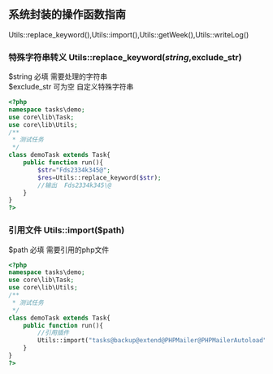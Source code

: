 ## 系统封装的操作函数指南
Utils::replace_keyword(),Utils::import(),Utils::getWeek(),Utils::writeLog()

### 特殊字符串转义  Utils::replace_keyword($string,$exclude_str) 
$string		必填	需要处理的字符串<br>
$exclude_str	可为空	自定义特殊字符串<br>
``` php
<?php
namespace tasks\demo;
use core\lib\Task;
use core\lib\Utils;
/**
 * 测试任务
 */
class demoTask extends Task{
	public function run(){
	    $str="Fds2334k345@";
	    $res=Utils::replace_keyword($str);
	    //输出  Fds2334k345\@
	}
}
?>
```
### 引用文件  Utils::import($path) 
$path		必填	需要引用的php文件<br>
``` php
<?php
namespace tasks\demo;
use core\lib\Task;
use core\lib\Utils;
/**
 * 测试任务
 */
class demoTask extends Task{
	public function run(){
	    //引用插件
	    Utils::import("tasks@backup@extend@PHPMailer@PHPMailerAutoload");
	}
}
?>
```
